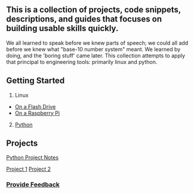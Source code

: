 ## This is a collection of projects, code snippets, descriptions, and guides that focuses on building usable skills quickly.

We all learned to speak before we knew parts of speech; we could all add before we knew what "base-10 number system" meant. We learned by doing, and the 'boring stuff' came later. This collection attempts to apply that principal to engineering tools: primarily linux and python.

## Getting Started

1. Linux
  - [On a Flash Drive](Linux/README.md)
  - [On a Raspberry Pi](RaspberryPi/README.md)
2. [Python](Python/README.md)

## Projects

[Python Project Notes](Python/Projects/README.md)

[Project 1](Python/Projects/project1/README.md)
[Project 2](Python/Projects/project2/README.md)

### [Provide Feedback](FeedBackForm.md)
